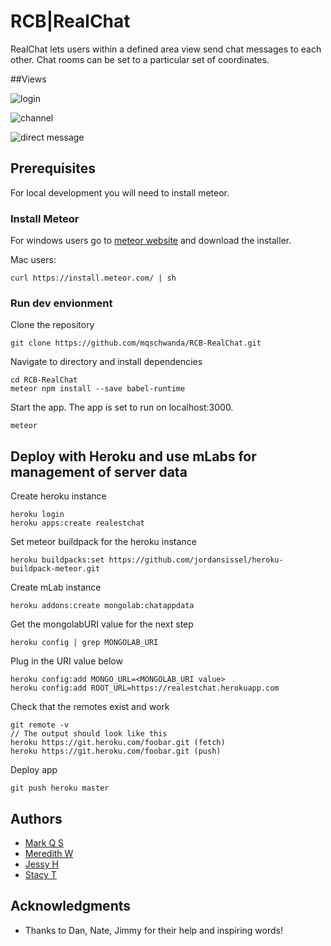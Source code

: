 # RCB|RealChat

RealChat lets users within a defined area view send chat messages to each other. Chat rooms can be set to a particular set of coordinates.

##Views

![login](https://github.com/mqschwanda/RCB-RealChat/blob/master/images/login.PNG?raw=true "Sign up and login")

![channel](https://github.com/mqschwanda/RCB-RealChat/blob/master/images/channels.PNG?raw=true "Chatrooms")

![direct message](https://github.com/mqschwanda/RCB-RealChat/blob/master/images/dm.PNG?raw=true "Users can send direct messages")

## Prerequisites

For local development you will need to install meteor.

### Install Meteor

For windows users go to [meteor website](https://www.meteor.com/install) and download the installer.

Mac users:

```
curl https://install.meteor.com/ | sh
```

### Run dev envionment

Clone the repository

```
git clone https://github.com/mqschwanda/RCB-RealChat.git
```
Navigate to directory and install dependencies

```
cd RCB-RealChat
meteor npm install --save babel-runtime
```
Start the app. The app is set to run on localhost:3000.

```
meteor
```
## Deploy with Heroku and use mLabs for management of server data 

Create heroku instance

```
heroku login
heroku apps:create realestchat
```

Set meteor buildpack for the heroku instance

```
heroku buildpacks:set https://github.com/jordansissel/heroku-buildpack-meteor.git
```

Create mLab instance

```
heroku addons:create mongolab:chatappdata
```

Get the mongolabURI value for the next step

```
heroku config | grep MONGOLAB_URI
```

Plug in the URI value below

```
heroku config:add MONGO_URL=<MONGOLAB_URI value>
heroku config:add ROOT_URL=https://realestchat.herokuapp.com
```

Check that the remotes exist and work

```
git remote -v
// The output should look like this
heroku https://git.heroku.com/foobar.git (fetch)
heroku https://git.heroku.com/foobar.git (push)
```

Deploy app

```
git push heroku master
```

## Authors

* [Mark Q S](https://github.com/mqschwanda) 
* [Meredith W](https://github.com/Meredith-W)
* [Jessy H](https://github.com/JesseHappel)
* [Stacy T](https://github.com/strentnj)

## Acknowledgments

* Thanks to Dan, Nate, Jimmy for their help and inspiring words!


